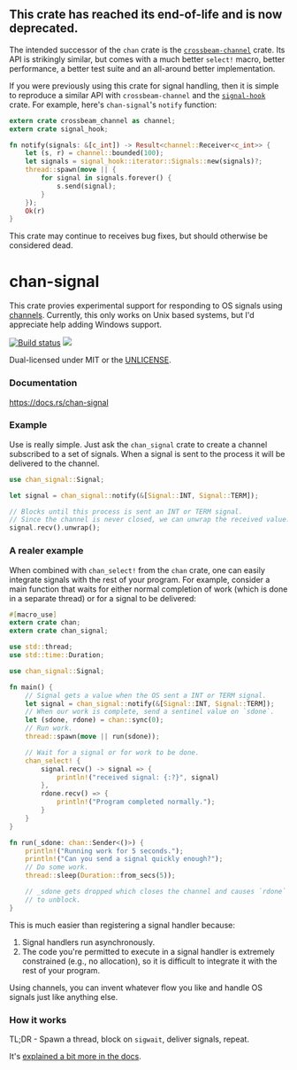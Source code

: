 ## **This crate has reached its end-of-life and is now deprecated.**

The intended successor of the `chan` crate is the
[`crossbeam-channel`](https://github.com/crossbeam-rs/crossbeam-channel)
crate. Its API is strikingly similar, but comes with a much better `select!`
macro, better performance, a better test suite and an all-around better
implementation.

If you were previously using this crate for signal handling, then it is
simple to reproduce a similar API with `crossbeam-channel` and the
[`signal-hook`](https://github.com/vorner/signal-hook)
crate. For example, here's `chan-signal`'s `notify` function:

```rust
extern crate crossbeam_channel as channel;
extern crate signal_hook;

fn notify(signals: &[c_int]) -> Result<channel::Receiver<c_int>> {
    let (s, r) = channel::bounded(100);
    let signals = signal_hook::iterator::Signals::new(signals)?;
    thread::spawn(move || {
        for signal in signals.forever() {
            s.send(signal);
        }
    });
    Ok(r)
}
```

This crate may continue to receives bug fixes, but should otherwise be
considered dead.


chan-signal
===========

This crate provies experimental support for responding to OS signals using
[channels](https://github.com/BurntSushi/chan). Currently, this only works on
Unix based systems, but I'd appreciate help adding Windows support.

[![Build status](https://api.travis-ci.org/BurntSushi/chan-signal.png)](https://travis-ci.org/BurntSushi/chan-signal)
[![](http://meritbadge.herokuapp.com/chan-signal)](https://crates.io/crates/chan-signal)

Dual-licensed under MIT or the [UNLICENSE](http://unlicense.org).


### Documentation

https://docs.rs/chan-signal


### Example

Use is really simple. Just ask the `chan_signal` crate to create a channel
subscribed to a set of signals. When a signal is sent to the process it will
be delivered to the channel.

```rust
use chan_signal::Signal;

let signal = chan_signal::notify(&[Signal::INT, Signal::TERM]);

// Blocks until this process is sent an INT or TERM signal.
// Since the channel is never closed, we can unwrap the received value.
signal.recv().unwrap();
```

### A realer example

When combined with `chan_select!` from the `chan` crate, one can easily
integrate signals with the rest of your program. For example, consider a
main function that waits for either normal completion of work (which is done
in a separate thread) or for a signal to be delivered:

```rust
#[macro_use]
extern crate chan;
extern crate chan_signal;

use std::thread;
use std::time::Duration;

use chan_signal::Signal;

fn main() {
    // Signal gets a value when the OS sent a INT or TERM signal.
    let signal = chan_signal::notify(&[Signal::INT, Signal::TERM]);
    // When our work is complete, send a sentinel value on `sdone`.
    let (sdone, rdone) = chan::sync(0);
    // Run work.
    thread::spawn(move || run(sdone));

    // Wait for a signal or for work to be done.
    chan_select! {
        signal.recv() -> signal => {
            println!("received signal: {:?}", signal)
        },
        rdone.recv() => {
            println!("Program completed normally.");
        }
    }
}

fn run(_sdone: chan::Sender<()>) {
    println!("Running work for 5 seconds.");
    println!("Can you send a signal quickly enough?");
    // Do some work.
    thread::sleep(Duration::from_secs(5));

    // _sdone gets dropped which closes the channel and causes `rdone`
    // to unblock.
}
```

This is much easier than registering a signal handler because:

1. Signal handlers run asynchronously.
2. The code you're permitted to execute in a signal handler is extremely
   constrained (e.g., no allocation), so it is difficult to integrate
   it with the rest of your program.

Using channels, you can invent whatever flow you like and handle OS signals
just like anything else.


### How it works

TL;DR - Spawn a thread, block on `sigwait`, deliver signals, repeat.

It's
[explained a bit more in the docs](https://docs.rs/chan-signal/#how-it-works).
